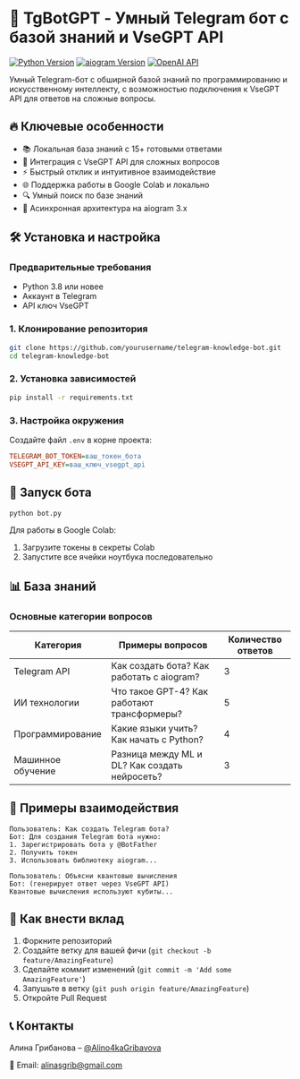 
# 🚀 TgBotGPT - Умный Telegram бот с базой знаний и VseGPT API

[![Python Version](https://img.shields.io/badge/python-3.8+-blue.svg)](https://www.python.org/downloads/)
[![aiogram Version](https://img.shields.io/badge/aiogram-3.x-blue.svg)](https://docs.aiogram.dev/)
[![OpenAI API](https://img.shields.io/badge/OpenAI-1.6.3-green.svg)](https://openai.com/)


 

Умный Telegram-бот с обширной базой знаний по программированию и искусственному интеллекту, с возможностью подключения к VseGPT API для ответов на сложные вопросы.

## 🔥 Ключевые особенности

- 📚 Локальная база знаний с 15+ готовыми ответами
- 🧠 Интеграция с VseGPT API для сложных вопросов
- ⚡ Быстрый отклик и интуитивное взаимодействие
- 🌐 Поддержка работы в Google Colab и локально
- 🔍 Умный поиск по базе знаний
- 🔄 Асинхронная архитектура на aiogram 3.x

## 🛠 Установка и настройка

### Предварительные требования
- Python 3.8 или новее
- Аккаунт в Telegram
- API ключ VseGPT

### 1. Клонирование репозитория
```bash
git clone https://github.com/yourusername/telegram-knowledge-bot.git
cd telegram-knowledge-bot
```

### 2. Установка зависимостей
```bash
pip install -r requirements.txt
```

### 3. Настройка окружения
Создайте файл `.env` в корне проекта:
```ini
TELEGRAM_BOT_TOKEN=ваш_токен_бота
VSEGPT_API_KEY=ваш_ключ_vsegpt_api
```

## 🏃 Запуск бота

```bash
python bot.py
```

Для работы в Google Colab:
1. Загрузите токены в секреты Colab
2. Запустите все ячейки ноутбука последовательно

## 📊 База знаний

### Основные категории вопросов
| Категория | Примеры вопросов | Количество ответов |
|-----------|------------------|-------------------|
| Telegram API | Как создать бота? Как работать с aiogram? | 3 |
| ИИ технологии | Что такое GPT-4? Как работают трансформеры? | 5 |
| Программирование | Какие языки учить? Как начать с Python? | 4 |
| Машинное обучение | Разница между ML и DL? Как создать нейросеть? | 3 |

## 💬 Примеры взаимодействия

```
Пользователь: Как создать Telegram бота?
Бот: Для создания Telegram бота нужно:
1. Зарегистрировать бота у @BotFather
2. Получить токен
3. Использовать библиотеку aiogram...
```

```
Пользователь: Объясни квантовые вычисления
Бот: (генерирует ответ через VseGPT API) 
Квантовые вычисления используют кубиты...
```



## 🤝 Как внести вклад

1. Форкните репозиторий
2. Создайте ветку для вашей фичи (`git checkout -b feature/AmazingFeature`)
3. Сделайте коммит изменений (`git commit -m 'Add some AmazingFeature'`)
4. Запушьте в ветку (`git push origin feature/AmazingFeature`)
5. Откройте Pull Request

## 📞 Контакты

Алина Грибанова – [@Alino4kaGribavova](https://t.me/Alino4kaGribavova)

📧 Email: [alinasgrib@gmail.com](mailto:alinasgrib@gmail.com)





